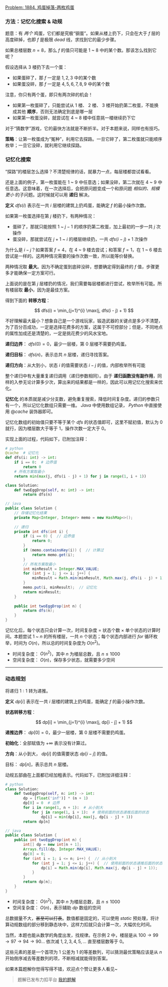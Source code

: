[Problem: 1884. 鸡蛋掉落-两枚鸡蛋](https://leetcode.cn/problems/egg-drop-with-2-eggs-and-n-floors/description/)

### 方法：记忆化搜索 & 动规

题意：有 *两个* 鸡蛋，它们都是究极“钢蛋”。如果从楼上扔下，只会在大于 $f$ 层的高度碎掉，也即 $f$ 是极限 $dead$ 线，求找到它的最少步骤。

如果总楼层数 $n=8$，那么 $f$ 的值只可能是 $1$ ~ $8$ 中的某个数。那该怎么找到它呢？

假设选择从 $3$ 楼扔下去一个蛋：

- 如果蛋碎了，那 $f$ 一定是 $1,2,3$ 中的某个数
- 如果蛋没碎，那 $f$ 一定是 $4,5,6,7,8,9$ 中的某个数

注意，你只有两个蛋，即只有两次碎的机会！

- 如果第一枚蛋碎了，只能尝试从 $1$ 楼、 $2$ 楼、 $3$ 楼开始扔第二枚蛋，不能换成其他 **顺序**，否则无法确定到底是哪一层
- 如果第一枚蛋没碎，就尝试在 $4$ ~ $8$ 楼中任意挑一楼继续扔下它

对于“猜数字”游戏，它的最快方法就是不断折半。对于本题来说，同样也有技巧。

**策略**：让第一枚蛋成为“冤种”，利用它去探路。一旦它碎了，第二枚蛋就只能顺序枚举；一旦它没碎，就利用它继续探路。

### 记忆化搜索

“探路”的楼层怎么选择？不清楚规律的话，就暴力一点，每层楼都尝试看看。

还是上面的例子，第一枚蛋能在 $1$ ~ $9$ 中任意选；如果没碎，第二次就在 $4$ ~ $9$ 中任意选。这意味着，在一次选择后，会把原问题变成一个和原问题 *相似的、规模更小* 的子问题。这时候就可以用 **递归** 解决。

**定义** $dfs(i)$ 表示在一共 $i$ 层楼的建筑上扔鸡蛋，能确定 $f$ 的最小操作次数。

如果第一枚蛋选择在第 $j$ 楼扔下，有两种情况：

- 蛋碎了，那就只能按照 $1$ ~ $j-1$ 的顺序扔第二枚蛋，加上最初的一步一共 $j$ 次操作
- 蛋没碎，那就尝试在 $j+1$ ~ $i$ 的楼层继续扔，一共 $dfs(i-j)+1$ 次操作

为什么是 $i-j$？如果答案 $f=4$，在 $4$ ~ $9$ 楼去尝试；和答案 $f=1$，在 $1$ ~ $6$ 楼去尝试是一样的。这两种情况需要的操作次数一致，所以能等价替换。

两种情况取 **最大**。因为不确定蛋到底碎没碎，想要确定得到最终的 $f$ 值，步骤更多才能确保一定方案可行。

上面说的是在第 $j$ 层楼扔的情况，我们需要每层楼都进行尝试，枚举所有可能。所有楼层取 **最小**，因为是最佳方案。

得到下面的 **转移方程**：

$$
dfs(i) = \min_{j=1}^{i} \max(j, dfs(i - j) + 1)
$$

不好理解最大最小？想象自己是一个游戏玩家，锻造武器的关键点是多少不清楚，为了百分百成功，一定是选择花费多的方案，这属于不可控部分；但是，不同地点的属性加成还是清楚的，一定是挑花费少的风水宝地。

**递归边界**： $dfs(0)=0$，最少一层楼，第 $0$ 层楼不需要扔鸡蛋。

**递归目标**： $dfs(n)$，表示总共 $n$ 层楼，递归寻找答案。

**递归方向**：从大到小，状态 $i$ 的值需要状态 $i-j$ 的值，内部枚举所有可能

整个递归中有大量重复递归调用（递归参数相同）。由于 **递归函数没有副作用**，同样的入参无论计算多少次，算出来的结果都是一样的，因此可以用记忆化搜索来优化。

**记忆化** 的本质就是减少分支数，避免重复搜索，降低时间复杂度。递归的参数只有一个，所以记忆化数组只需要一维。 $Java$ 中使用数组记录， $Python$ 中直接使用 $@cache$ 装饰器即可。

记忆化数组的初始值只要不等于某个 $dfs$ 的状态值即可，这里不赋初值，默认为 $0$ 就行，因为楼层数大于等于 $1$，操作次数一定大于 $0$。

实现上面的过程，代码如下，已附加注释：

```Python
# python
@cache  # 记忆化
def dfs(i: int) -> int:
    if i == 0:  # 边界值
        return 0
    # 所有方案取最小
    return min(max(j, dfs(i - j) + 1) for j in range(1, i + 1))

class Solution:
    def twoEggDrop(self, n: int) -> int:
        return dfs(n)
```

```Java
// java
public class Solution {
    // 存储记忆化结果
    private Map<Integer, Integer> memo = new HashMap<>();
    
    // 递归
    private int dfs(int i) {
        if (i == 0) {  // 边界值
            return 0;
        }
        if (memo.containsKey(i)) {  // 计算过
            return memo.get(i);
        }
        // 所有方案取最小
        int minResult = Integer.MAX_VALUE;
        for (int j = 1; j <= i; j++) {
            minResult = Math.min(minResult, Math.max(j, dfs(i - j) + 1));
        }
        memo.put(i, minResult);  // 记忆化
        return minResult;
    }
    
    public int twoEggDrop(int n) {
        return dfs(n);
    }
}
```

记忆化后，每个状态只会计算一次，时间复杂度 = 状态个数 $×$ 单个状态的计算时间。本题尝试 $1$ ~ $n$ 的所有楼层，一共 $n$ 个状态；每个状态内部进行 $for$ 循环枚举，时间为 $O(n)$，所以总的时间复杂度为 $O(n^2)$。

- 时间复杂度： $O(n^2)$，其中 $n$ 为楼层总数，且 $n\leq 1000$
- 空间复杂度： $O(n)$，保存多少状态，就需要多少空间

---

### 动态规划

将递归 $1:1$ 转为递推。

**定义** $dp[i]$ 表示在一共 $i$ 层楼的建筑上扔鸡蛋，能确定 $f$ 的最小操作次数。

**状态转移方程**：

$$
dp[i] = \min_{j=1}^{i} \max(j, dp[i - j] + 1)
$$

**递推边界**： $dp[0]=0$，最少一层楼，第 $0$ 层楼不需要扔鸡蛋。

**初始化**：全部赋值为 $+\infty$ 表示没有计算过。

**方向**：从小到大， $dp[i]$ 的值需要状态 $dp[i-j]$ 的值。

目标： $dp[n]$，表示总共 $n$ 层楼。

动规五部曲在上面都已经加粗表示。代码如下，已附加详细注释：

```Python
# python
class Solution:
    def twoEggDrop(self, n: int) -> int:
        dp = [float('inf')] * (n + 1)
        dp[0] = 0  # 边界
        for i in range(1, n + 1):  # 从小到大
            for j in range(1, i + 1):  # 使用前面的状态递推后面的状态
                dp[i] = min(dp[i], max(j, dp[i - j] + 1))
        return dp[n]
```

```Java
// java
public class Solution {
    public int twoEggDrop(int n) {
        int[] dp = new int[n + 1];
        Arrays.fill(dp, Integer.MAX_VALUE);
        dp[0] = 0;
        for (int i = 1; i <= n; i++) {  // 从小到大
            for (int j = 1; j <= i; j++) {  // 使用前面的状态递推后面的状态
                dp[i] = Math.min(dp[i], Math.max(j, dp[i - j] + 1));
            }
        }
        return dp[n];
    }
}
```

- 时间复杂度： $O(n^2)$，其中 $n$ 为楼层总数，且 $n\leq 1000$
- 空间复杂度： $O(n)$，表示辅助 $dp$ 数组的空间

总数据量不大，~~甚至可以打表~~。数值都是固定的，可以使用 $static$ 预处理，将计算动规数组的部分移到静态块中，这样力扣就只会计算一次，大幅优化时间。

当然，本题也能从数学的角度出发，找规律。在示例 $2$ 中，楼层是从 $100\rightarrow 99\rightarrow 97\rightarrow 94\rightarrow 90\dots$ 依次减 $1,2,3,4,5,\dots$ 直至楼层数等于 $0$。

这些元素的差是一个首项为 $1$ 公差为 $1$ 的等差数列，可以猜测最优策略应该是从 $n$ 开始倒序减去等差数列的项，不断相减就能得到答案。

如果本篇题解你觉得写得不错，欢迎点个赞让更多人看见~

> 题解已发布力扣平台 [我的题解](https://leetcode.cn/problems/egg-drop-with-2-eggs-and-n-floors/solutions/2948715/chang-gui-shuang-jie-ji-yi-hua-sou-suo-d-pmak/)
